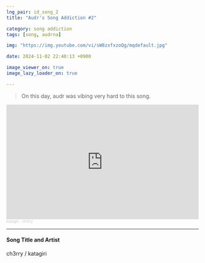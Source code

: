 ```yaml
---
lng_pair: id_song_2
title: "Audr's Song Addiction #2"

category: song addiction
tags: [song, audrna]

img: "https://img.youtube.com/vi/sW8zxfxzoQg/mqdefault.jpg"

date: 2024-11-02 22:40:13 +0900

image_viewer_on: true
image_lazy_loader_on: true

---
```


> On this day, audr was vibing very hard to this song.

<iframe width="100%" height="300" scrolling="no" frameborder="no" allow="autoplay" src="https://w.soundcloud.com/player/?url=https%3A//api.soundcloud.com/tracks/316087515&color=%23ff5500&auto_play=false&hide_related=false&show_comments=true&show_user=true&show_reposts=false&show_teaser=true&visual=true"></iframe><div style="font-size: 10px; color: #cccccc;line-break: anywhere;word-break: normal;overflow: hidden;white-space: nowrap;text-overflow: ellipsis; font-family: Interstate,Lucida Grande,Lucida Sans Unicode,Lucida Sans,Garuda,Verdana,Tahoma,sans-serif;font-weight: 100;"><a href="https://soundcloud.com/katagiri" title="katagiri" target="_blank" style="color: #cccccc; text-decoration: none;">katagiri</a> · <a href="https://soundcloud.com/katagiri/ch3rry" title="ch3rry" target="_blank" style="color: #cccccc; text-decoration: none;">ch3rry</a></div>

<hr>

#### Song Title and Artist

<!-- outline-start -->
ch3rry / katagiri
<!-- outline-end -->
